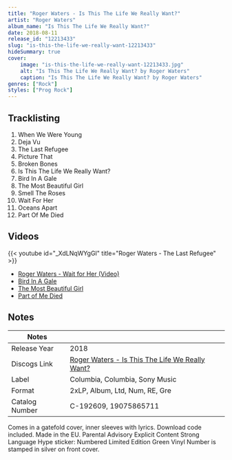 ```yaml
---
title: "Roger Waters - Is This The Life We Really Want?"
artist: "Roger Waters"
album_name: "Is This The Life We Really Want?"
date: 2018-08-11
release_id: "12213433"
slug: "is-this-the-life-we-really-want-12213433"
hideSummary: true
cover:
    image: "is-this-the-life-we-really-want-12213433.jpg"
    alt: "Is This The Life We Really Want? by Roger Waters"
    caption: "Is This The Life We Really Want? by Roger Waters"
genres: ["Rock"]
styles: ["Prog Rock"]
---
```


## Tracklisting
1. When We Were Young
2. Deja Vu
3. The Last Refugee
4. Picture That
5. Broken Bones
6. Is This The Life We Really Want?
7. Bird In A Gale
8. The Most Beautiful Girl
9. Smell The Roses
10. Wait For Her
11. Oceans Apart
12. Part Of Me Died

## Videos
{{< youtube id="_XdLNqWYgGI" title="Roger Waters - The Last Refugee" >}}
- [Roger Waters - Wait for Her (Video)](https://www.youtube.com/watch?v=iSl1kmQMG2E)
- [Bird In A Gale](https://www.youtube.com/watch?v=BQxx9R8l6ZY)
- [The Most Beautiful Girl](https://www.youtube.com/watch?v=GtPON4OH_tE)
- [Part of Me Died](https://www.youtube.com/watch?v=ucnwTy9VNcU)


## Notes

| Notes          |             |
| ---------------| ----------- |
| Release Year   | 2018 |
| Discogs Link   | [Roger Waters - Is This The Life We Really Want?](https://www.discogs.com/release/12213433-Roger-Waters-Is-This-The-Life-We-Really-Want) |
| Label          | Columbia, Columbia, Sony Music |
| Format         | 2xLP, Album, Ltd, Num, RE, Gre |
| Catalog Number | C-192609, 19075865711 |

Comes in a gatefold cover, inner sleeves with lyrics. Download code included. Made in the EU.  Parental Advisory Explicit Content Strong Language  Hype sticker: Numbered Limited Edition Green Vinyl  Number is stamped in silver on front cover.

